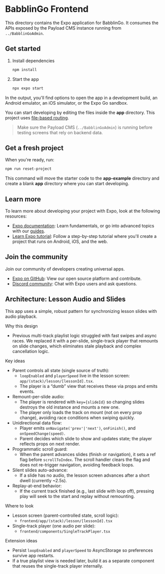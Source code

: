 # BabblinGo Frontend

This directory contains the Expo application for BabblinGo. It consumes the APIs exposed by the Payload CMS instance running from `../BabblinGoAdmin`.

## Get started

1. Install dependencies

   ```bash
   npm install
   ```

2. Start the app

   ```bash
   npx expo start
   ```

In the output, you'll find options to open the app in a development build, an Android emulator, an iOS simulator, or the Expo Go sandbox.

You can start developing by editing the files inside the **app** directory. This project uses [file-based routing](https://docs.expo.dev/router/introduction).

> Make sure the Payload CMS (`../BabblinGoAdmin`) is running before testing screens that rely on backend data.

## Get a fresh project

When you're ready, run:

```bash
npm run reset-project
```

This command will move the starter code to the **app-example** directory and create a blank **app** directory where you can start developing.

## Learn more

To learn more about developing your project with Expo, look at the following resources:

- [Expo documentation](https://docs.expo.dev/): Learn fundamentals, or go into advanced topics with our [guides](https://docs.expo.dev/guides).
- [Learn Expo tutorial](https://docs.expo.dev/tutorial/introduction/): Follow a step-by-step tutorial where you'll create a project that runs on Android, iOS, and the web.

## Join the community

Join our community of developers creating universal apps.

- [Expo on GitHub](https://github.com/expo/expo): View our open source platform and contribute.
- [Discord community](https://chat.expo.dev): Chat with Expo users and ask questions.

## Architecture: Lesson Audio and Slides

This app uses a simple, robust pattern for synchronizing lesson slides with audio playback.

Why this design
- Previous multi-track playlist logic struggled with fast swipes and async races. We replaced it with a per-slide, single-track player that remounts on slide changes, which eliminates stale playback and complex cancellation logic.

Key ideas
- Parent controls all state (single source of truth):
   - `loopEnabled` and `playerSpeed` live in the lesson screen: `app/(stack)/lesson/[lessonId].tsx`.
   - The player is a “dumb” view that receives these via props and emits events.
- Remount-per-slide audio:
   - The player is rendered with `key={slideId}` so changing slides destroys the old instance and mounts a new one.
   - The player only loads the track on mount (not on every prop change), avoiding race conditions when swiping quickly.
- Unidirectional data flow:
   - Player emits `onNavigate('prev'|'next')`, `onFinish()`, and `onSpeedChange(speed)`.
   - Parent decides which slide to show and updates state; the player reflects props on next render.
- Programmatic scroll guard:
   - When the parent advances slides (finish or navigation), it sets a ref flag before `scrollToIndex`. The scroll handler clears the flag and does not re-trigger navigation, avoiding feedback loops.
- Silent slides auto-advance:
   - If a slide has no audio, the lesson screen advances after a short dwell (currently ~2.5s).
- Replay-at-end behavior:
   - If the current track finished (e.g., last slide with loop off), pressing play will seek to the start and replay without remounting.

Where to look
- Lesson screen (parent-controlled state, scroll logic):
   - `frontend/app/(stack)/lesson/[lessonId].tsx`
- Single-track player (one audio per slide):
   - `frontend/components/SingleTrackPlayer.tsx`

Extension ideas
- Persist `loopEnabled` and `playerSpeed` to AsyncStorage so preferences survive app restarts.
- If a true playlist view is needed later, build it as a separate component that reuses the single-track player internally.
